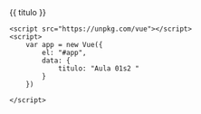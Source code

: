 <!DOCTYPE html >
<html lang="pt">
<head>
    <meta charset="UTF-8">
    <meta name="viewport" content="width=device-width, initial-scale=1.0">
    <meta name="X-UA-Compatible" content="ie=edge">
    <title> Aula 01 - VueJS do jeito ninja! </title>
</head>

<body>
    <div id="app">
        {{ titulo }}
    </div>

    <script src="https://unpkg.com/vue"></script>
    <script>
        var app = new Vue({
            el: "#app",
            data: {
                titulo: "Aula 01s2 "
            }
        })

    </script>
</body>


</html>

